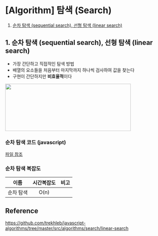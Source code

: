 # [Algorithm] 탐색 (Search)

 1. [순차 탐색 (sequential search), 선형 탐색 (linear search)](#1-순차-탐색-sequential-search-선형-탐색-linear-search)
 

 ## 1. 순차 탐색 (sequential search), 선형 탐색 (linear search)
 
+ 가장 간단하고 직접적인 탐색 방법
+ 배열의 요소들을 처음부터 마지막까지 하나씩 검사하여 값을 찾는다
+ 구현이 간단하지만 **비효율적**이다
<img src="https://github.com/Iam-Sunghyun/javascript-algorithms/tree/main/src/algorithms/searching/img/linear-search.gif" width="400" height="150">    


### 순차 탐색 코드 (javascript)
  [파일 참조](https://github.com/Iam-Sunghyun/javascript-algorithms/tree/main/src/algorithms/searching/linear-search.js)



### 순차 탐색 복잡도

이름|시간복잡도|비고
:---:|:---:|:---:|
순차 탐색|O(n)||


## Reference

https://github.com/trekhleb/javascript-algorithms/tree/master/src/algorithms/search/linear-search

<br>
 
